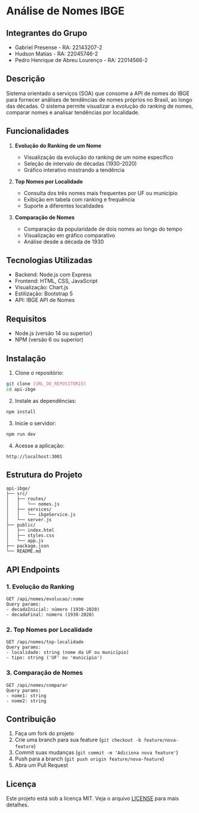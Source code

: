 # Análise de Nomes IBGE

## Integrantes do Grupo

- Gabriel Presense - RA: 22143207-2
- Hudson Matias - RA: 22045746-2
- Pedro Henrique de Abreu Lourenço - RA: 22014566-2

## Descrição

Sistema orientado a serviços (SOA) que consome a API de nomes do IBGE para fornecer análises de tendências de nomes próprios no Brasil, ao longo das décadas. O sistema permite visualizar a evolução do ranking de nomes, comparar nomes e analisar tendências por localidade.

## Funcionalidades

1. **Evolução do Ranking de um Nome**

   - Visualização da evolução do ranking de um nome específico
   - Seleção de intervalo de décadas (1930-2020)
   - Gráfico interativo mostrando a tendência

2. **Top Nomes por Localidade**

   - Consulta dos três nomes mais frequentes por UF ou município
   - Exibição em tabela com ranking e frequência
   - Suporte a diferentes localidades

3. **Comparação de Nomes**
   - Comparação da popularidade de dois nomes ao longo do tempo
   - Visualização em gráfico comparativo
   - Análise desde a década de 1930

## Tecnologias Utilizadas

- Backend: Node.js com Express
- Frontend: HTML, CSS, JavaScript
- Visualização: Chart.js
- Estilização: Bootstrap 5
- API: IBGE API de Nomes

## Requisitos

- Node.js (versão 14 ou superior)
- NPM (versão 6 ou superior)

## Instalação

1. Clone o repositório:

```bash
git clone [URL_DO_REPOSITÓRIO]
cd api-ibge
```

2. Instale as dependências:

```bash
npm install
```

3. Inicie o servidor:

```bash
npm run dev
```

4. Acesse a aplicação:

```
http://localhost:3001
```

## Estrutura do Projeto

```
api-ibge/
├── src/
│   ├── routes/
│   │   └── nomes.js
│   ├── services/
│   │   └── ibgeService.js
│   └── server.js
├── public/
│   ├── index.html
│   ├── styles.css
│   └── app.js
├── package.json
└── README.md
```

## API Endpoints

### 1. Evolução do Ranking

```
GET /api/nomes/evolucao/:nome
Query params:
- decadaInicial: número (1930-2020)
- decadaFinal: número (1930-2020)
```

### 2. Top Nomes por Localidade

```
GET /api/nomes/top-localidade
Query params:
- localidade: string (nome da UF ou município)
- tipo: string ('UF' ou 'municipio')
```

### 3. Comparação de Nomes

```
GET /api/nomes/comparar
Query params:
- nome1: string
- nome2: string
```

## Contribuição

1. Faça um fork do projeto
2. Crie uma branch para sua feature (`git checkout -b feature/nova-feature`)
3. Commit suas mudanças (`git commit -m 'Adiciona nova feature'`)
4. Push para a branch (`git push origin feature/nova-feature`)
5. Abra um Pull Request

## Licença

Este projeto está sob a licença MIT. Veja o arquivo [LICENSE](LICENSE) para mais detalhes.
